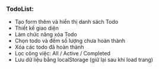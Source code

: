 ### TodoList: 

  - Tạo form thêm và hiển thị danh sách Todo
  - Thiết kế giao diện
  - Làm chức năng xóa Todo
  - Chọn todo và đếm số lượng chưa hoàn thành
  - Xóa các todo đã hoàn thành
  - Lọc công việc: All / Active / Completed
  - Lưu dữ liệu bằng localStorage (giữ lại sau khi load trang)